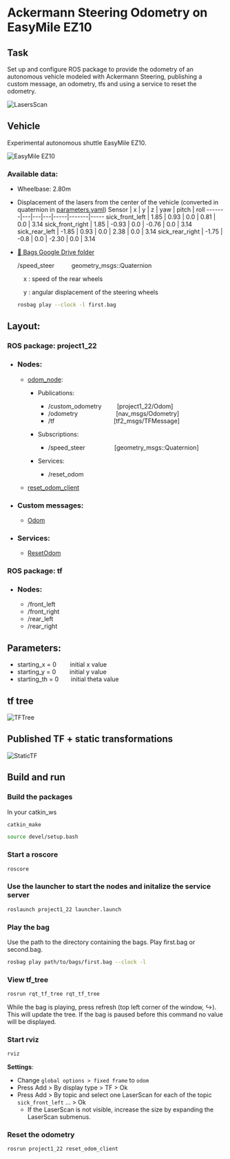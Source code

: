 # Ackermann Steering Odometry on EasyMile EZ10

## Task
Set up and configure ROS package to provide the odometry of an autonomous vehicle modeled with Ackermann Steering, publishing a custom message, an odometry, tfs and using a service to reset the odometry.

![LasersScan](https://github.com/AlessandroPozzoni/ackermann_odom_tf/blob/main/images/lasers_scan.png)

## Vehicle
Experimental autonomous shuttle EasyMile EZ10.

![EasyMile EZ10](https://github.com/AlessandroPozzoni/ackermann_odom_tf/blob/main/images/EZMile.png)

### Available data:
* Wheelbase: 2.80m
* Displacement of the lasers from the center of the vehicle (converted in quaternion in [parameters.yaml](https://github.com/AlessandroPozzoni/ackermann_odom_tf/blob/main/launcher.launch))
  Sensor | x | y | z | yaw | pitch | roll
  -------|---|---|---|-----|-------|----- 
  sick_front_left | 1.85 | 0.93 | 0.0 | 0.81 | 0.0 | 3.14
  sick_front_right | 1.85 | -0.93 | 0.0 | -0.76 | 0.0 | 3.14
  sick_rear_left | -1.85 | 0.93 | 0.0 | 2.38 | 0.0 | 3.14
  sick_rear_right | -1.75 | -0.8 | 0.0 | -2.30 | 0.0 | 3.14
* [📁 Bags Google Drive folder](https://drive.google.com/drive/folders/1up9J7SY8vHblapu4eD_WjhbXlN9l7I8v?usp=drive_link)
  
  /speed_steer &emsp;  &emsp; geometry_msgs::Quaternion
  
  &emsp;x : speed of the rear wheels
  
  &emsp;y : angular displacement of the steering wheels
    ```bash
    rosbag play --clock -l first.bag
    ```
## Layout:
### ROS package: project1_22
* ### Nodes:
  * [odom_node](https://github.com/AlessandroPozzoni/ackermann_odom_tf/blob/main/src/odom_node.cpp):
    
    * Publications:
      * /custom_odometry&emsp;  &emsp; [project1_22/Odom]
      * /odometry &emsp;  &emsp;&emsp;&emsp;&emsp;&ensp;&nbsp;[nav_msgs/Odometry]
      * /tf &emsp;  &emsp;&emsp;&emsp;&emsp;&emsp;&emsp;&emsp;&emsp;&nbsp;[tf2_msgs/TFMessage]
        
    * Subscriptions:
      * /speed_steer&emsp;  &emsp;&emsp;&emsp;&nbsp; [geometry_msgs::Quaternion]
     
    * Services: 
      * /reset_odom
     
  * [reset_odom_client](https://github.com/AlessandroPozzoni/ackermann_odom_tf/blob/main/src/reset_odom_client.cpp)
 
* ### Custom messages:
  * [Odom](https://github.com/AlessandroPozzoni/ackermann_odom_tf/blob/main/msg/Odom.msg)
 
* ### Services:
  * [ResetOdom](https://github.com/AlessandroPozzoni/ackermann_odom_tf/blob/main/srv/ResetOdom.srv)
    
   
### ROS package: tf
* ### Nodes:
  * /front_left
  * /front_right
  * /rear_left
  * /rear_right
 
## Parameters:
* starting_x = 0&emsp;  &emsp;initial x value
* starting_y = 0&emsp;  &emsp;initial y value
* starting_th = 0&emsp;  &ensp; initial theta value

## tf tree 

![TFTree](https://github.com/AlessandroPozzoni/ackermann_odom_tf/blob/main/images/tf_tree.png)

## Published TF + static transformations

![StaticTF](https://github.com/AlessandroPozzoni/ackermann_odom_tf/blob/main/images/static_tf.png)

## Build and run
### Build the packages
In your catkin_ws
```bash
catkin_make
```
```bash
source devel/setup.bash
```
### Start a roscore
```bash
roscore
```
### Use the launcher to start the nodes and initalize the service server
```bash
roslaunch project1_22 launcher.launch
```
### Play the bag
Use the path to the directory containing the bags. Play first.bag or second.bag.
```bash
rosbag play path/to/bags/first.bag --clock -l
```
### View tf_tree
```bash
rosrun rqt_tf_tree rqt_tf_tree
```
While the bag is playing, press refresh (top left corner of the window, ↪️). This will update the tree. If the bag is paused before this command no value will be displayed.
### Start rviz
```bash
rviz
```
__Settings__: 
* Change ```global options > fixed frame``` to ```odom```
* Press Add > By display type > TF > Ok
* Press Add > By topic and select one LaserScan for each of the topic ```sick_front_left``` ... > Ok
  * If the LaserScan is not visible, increase the size by expanding the LaserScan submenus.

### Reset the odometry
```bash
rosrun project1_22 reset_odom_client
```
